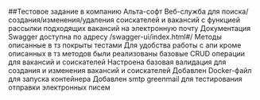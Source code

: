 ##Тестовое задание в компанию Альта-софт
Веб-служба для поиска/создания/изменения/удаления соискателей и вакансий с функцией рассылки подходящих вакансий на электронную почту
Документация Swagger доступна по адресу /swagger-ui/index.html#/
Методы описанные в тз покрыты тестами
Для удобства работы с апи кроме описанных в тз методов были реализованы базовые CRUD операции для вакансий и соискателей
Настроена базовая валидация для создания и изменения вакансий и соискателей
Добавлен Docker-файл для запуска контейнера
Добавлен smtp greenmail для тестирования отправки электронных писем
